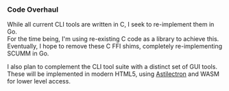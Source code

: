 ### Code Overhaul

While all current CLI tools are written in C, I seek to re-implement them in Go.<br/>
For the time being, I'm using re-existing C code as a library to achieve this.<br/>
Eventually, I hope to remove these C FFI shims, completely re-implementing
SCUMM in Go.

I also plan to complement the CLI tool suite with a distinct set of GUI tools.<br/>
These will be implemented in modern HTML5, using [Astilectron](https://github.com/asticode/go-astilectron)
and WASM for lower level access.
